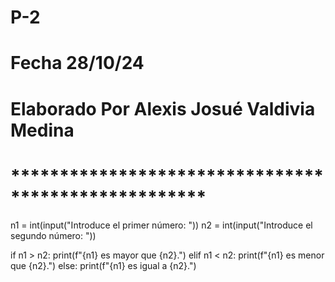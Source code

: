  # P-2
# Fecha 28/10/24
# Elaborado Por Alexis Josué Valdivia Medina 
# ****************************************************
n1 = int(input("Introduce el primer número: ")) 
n2 = int(input("Introduce el segundo número: ")) 

if n1 > n2:
     print(f"{n1} es mayor que {n2}.") 
elif n1 < n2: 
    print(f"{n1} es menor que {n2}.") 
else: 
    print(f"{n1} es igual a {n2}.")
    

